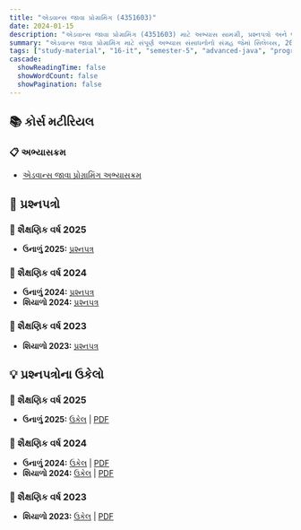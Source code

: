 ```yaml
---
title: "એડવાન્સ જાવા પ્રોગ્રામિંગ (4351603)"
date: 2024-01-15
description: "એડવાન્સ જાવા પ્રોગ્રામિંગ (4351603) માટે અભ્યાસ સામગ્રી, પ્રશ્નપત્રો અને ઉકેલો - ઇન્ફોર્મેશન ટેકનોલોજી, સેમેસ્ટર 5"
summary: "એડવાન્સ જાવા પ્રોગ્રામિંગ માટે સંપૂર્ણ અભ્યાસ સંસાધનોનો સંગ્રહ જેમાં સિલેબસ, 2023-2025ના પ્રશ્નપત્રો અને વિગતવાર ઉકેલોનો સમાવેશ થાય છે"
tags: ["study-material", "16-it", "semester-5", "advanced-java", "programming", "ajp", "4351603"]
cascade:
  showReadingTime: false
  showWordCount: false
  showPagination: false
---
```


## 📚 કોર્સ મટીરિયલ

### 📋 અભ્યાસક્રમ

- [એડવાન્સ જાવા પ્રોગ્રામિંગ અભ્યાસક્રમ](/resources/study-materials/16-it/sem-5/4351603-ajp/4351603.pdf)

## 📝 પ્રશ્નપત્રો

### 📅 શૈક્ષણિક વર્ષ 2025

- **ઉનાળું 2025:** [પ્રશ્નપત્ર](/resources/study-materials/16-it/sem-5/4351603-ajp/4351603-Summer-2025.pdf)

### 📅 શૈક્ષણિક વર્ષ 2024  

- **ઉનાળું 2024:** [પ્રશ્નપત્ર](/resources/study-materials/16-it/sem-5/4351603-ajp/4351603-Summer-2024.pdf)
- **શિયાળો 2024:** [પ્રશ્નપત્ર](/resources/study-materials/16-it/sem-5/4351603-ajp/4351603-Winter-2024.pdf)

### 📅 શૈક્ષણિક વર્ષ 2023

- **શિયાળો 2023:** [પ્રશ્નપત્ર](/resources/study-materials/16-it/sem-5/4351603-ajp/4351603-Winter-2023.pdf)

## 💡 પ્રશ્નપત્રોના ઉકેલો

### 📅 શૈક્ષણિક વર્ષ 2025

- **ઉનાળું 2025:** [ઉકેલ](4351603-summer-2025-solution-gu) | [PDF](4351603-summer-2025-solution-gu.pdf)

### 📅 શૈક્ષણિક વર્ષ 2024

- **ઉનાળું 2024:** [ઉકેલ](4351603-summer-2024-solution) | [PDF](4351603-summer-2024-solution.gu.pdf)
- **શિયાળો 2024:** [ઉકેલ](4351603-winter-2024-solution) | [PDF](4351603-winter-2024-solution.gu.pdf)

### 📅 શૈક્ષણિક વર્ષ 2023

- **શિયાળો 2023:** [ઉકેલ](4351603-winter-2023-solution) | [PDF](4351603-winter-2023-solution.gu.pdf)
